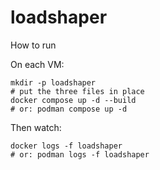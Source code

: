 # loadshaper

How to run

On each VM:

```shell
mkdir -p loadshaper
# put the three files in place
docker compose up -d --build
# or: podman compose up -d
```

Then watch:
```shell
docker logs -f loadshaper
# or: podman logs -f loadshaper
```